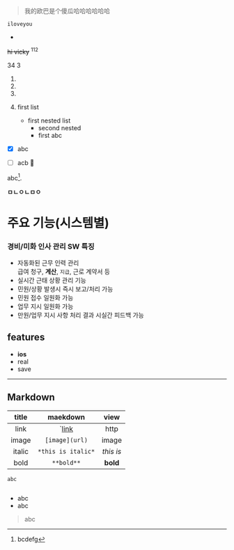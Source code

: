 > 我的欧巴是个傻瓜哈哈哈哈哈哈
```
iloveyou
```
*
~~hi vicky~~
<sup>112
  
  34
  3  </sup>
  
  1.
  2.
  3.
  
  
  1. first list 
     - first nested list 
       - second nested 
       - first abc 

- [x] abc
- [ ] acb :tada:


abc[^5].

[^5]: bcdefg

<!--abc-->

**ㅁㄴㅇㄴㅁㅇ**


# 주요 기능(시스템별)
### 경비/미화 인사 관리 SW 특징 
* 자동화된 근무 인력 관리  
  급여 청구, **계산**, `지급`, 근로 계약서 등 
* 실시간 근태 상황 관리 기능 
* 민원/상황 발생시 즉시 보고/처리 가능
* 민원 접수 일원화 가능 
* 업무 지시 일원화 가능 
* 만원/업무 지시 사항 처리 결과 시실간 피드백 가능 




## features 
- **ios**
- real 
- save
---
## Markdown 
|title|maekdown|view|
|:----:|:---:|:---:|
|link|`[link](https://github.com)|http|
|image|`[image](url)`|image| 
|italic|`*this is italic*`|*this is*| 
|bold|`**bold**`| **bold**|

`abc
`

```abc
```

* abc
* abc


> abc
